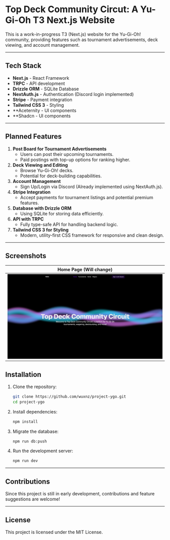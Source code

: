 # Top Deck Community Circut: A Yu-Gi-Oh T3 Next.js Website

This is a work-in-progress T3 (Next.js) website for the Yu-Gi-Oh! community, providing features such as tournament advertisements, deck viewing, and account management.

---

## Tech Stack
- **Next.js** - React Framework
- **TRPC** - API development
- **Drizzle ORM** - SQLite Database
- **NextAuth.js** - Authentication (Discord login implemented)
- **Stripe** - Payment integration
- **Tailwind CSS 3** - Styling
- **Aceternity - UI components
- **Shadcn - UI components

---

## Planned Features
1. **Post Board for Tournament Advertisements**
   - Users can post their upcoming tournaments.
   - Paid postings with top-up options for ranking higher.
2. **Deck Viewing and Editing**
   - Browse Yu-Gi-Oh! decks.
   - Potential for deck-building capabilities.
3. **Account Management**
   - Sign Up/Login via Discord (Already implemented using NextAuth.js).
4. **Stripe Integration**
   - Accept payments for tournament listings and potential premium features.
5. **Database with Drizzle ORM**
   - Using SQLite for storing data efficiently.
6. **API with TRPC**
   - Fully type-safe API for handling backend logic.
7. **Tailwind CSS 3 for Styling**
   - Modern, utility-first CSS framework for responsive and clean design.

---

## Screenshots

| Home Page (Will change) |
|-------------------------|
| <img src="screenshots/Home.png" width="1000" /> |

## Installation
1. Clone the repository:
   ```sh
   git clone https://github.com/wuxnz/project-ygo.git
   cd project-ygo
   ```
2. Install dependencies:
   ```sh
   npm install
   ```
3. Migrate the database:
   ```sh
   npm run db:push
   ```
4. Run the development server:
   ```sh
   npm run dev
   ```

---

## Contributions
Since this project is still in early development, contributions and feature suggestions are welcome!

---

## License
This project is licensed under the MIT License.


